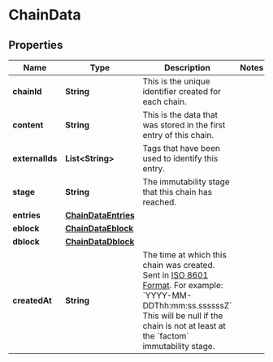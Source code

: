 
# ChainData

## Properties
Name | Type | Description | Notes
------------ | ------------- | ------------- | -------------
**chainId** | **String** | This is the unique identifier created for each chain. | 
**content** | **String** | This is the data that was stored in the first entry of this chain. | 
**externalIds** | **List&lt;String&gt;** | Tags that have been used to identify this entry. | 
**stage** | **String** | The immutability stage that this chain has reached. | 
**entries** | [**ChainDataEntries**](ChainDataEntries.md) |  | 
**eblock** | [**ChainDataEblock**](ChainDataEblock.md) |  | 
**dblock** | [**ChainDataDblock**](ChainDataDblock.md) |  | 
**createdAt** | **String** | The time at which this chain was created. Sent in [ISO 8601 Format](https://en.wikipedia.org/wiki/ISO_8601). For example: &#x60;YYYY-MM-DDThh:mm:ss.ssssssZ&#x60; This will be null if the chain is not at least at the &#x60;factom&#x60; immutability stage. | 



